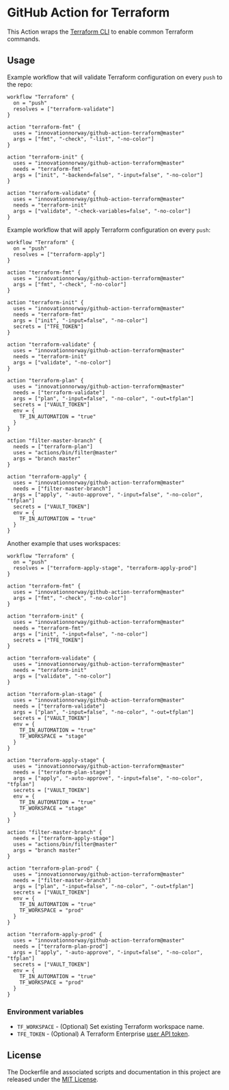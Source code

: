# GitHub Action for Terraform

This Action wraps the [Terraform CLI](https://www.terraform.io/docs/commands/index.html) to enable common Terraform commands.

## Usage

Example workflow that will validate Terraform configuration on every `push` to the repo:

```hcl
workflow "Terraform" {
  on = "push"
  resolves = ["terraform-validate"]
}

action "terraform-fmt" {
  uses = "innovationnorway/github-action-terraform@master"
  args = ["fmt", "-check", "-list", "-no-color"]
}

action "terraform-init" {
  uses = "innovationnorway/github-action-terraform@master"
  needs = "terraform-fmt"
  args = ["init", "-backend=false", "-input=false", "-no-color"]
}

action "terraform-validate" {
  uses = "innovationnorway/github-action-terraform@master"
  needs = "terraform-init"
  args = ["validate", "-check-variables=false", "-no-color"]
}
```

Example workflow that will apply Terraform configuration on every `push`:

```hcl
workflow "Terraform" {
  on = "push"
  resolves = ["terraform-apply"]
}

action "terraform-fmt" {
  uses = "innovationnorway/github-action-terraform@master"
  args = ["fmt", "-check", "-no-color"]
}

action "terraform-init" {
  uses = "innovationnorway/github-action-terraform@master"
  needs = "terraform-fmt"
  args = ["init", "-input=false", "-no-color"]
  secrets = ["TFE_TOKEN"]
}

action "terraform-validate" {
  uses = "innovationnorway/github-action-terraform@master"
  needs = "terraform-init"
  args = ["validate", "-no-color"]
}

action "terraform-plan" {
  uses = "innovationnorway/github-action-terraform@master"
  needs = ["terraform-validate"]
  args = ["plan", "-input=false", "-no-color", "-out=tfplan"]
  secrets = ["VAULT_TOKEN"]
  env = {
    TF_IN_AUTOMATION = "true"
  }
}

action "filter-master-branch" {
  needs = ["terraform-plan"]
  uses = "actions/bin/filter@master"
  args = "branch master"
}

action "terraform-apply" {
  uses = "innovationnorway/github-action-terraform@master"
  needs = ["filter-master-branch"]
  args = ["apply", "-auto-approve", "-input=false", "-no-color", "tfplan"]
  secrets = ["VAULT_TOKEN"]
  env = {
    TF_IN_AUTOMATION = "true"
  }
}
```

Another example that uses workspaces:

```hcl
workflow "Terraform" {
  on = "push"
  resolves = ["terraform-apply-stage", "terraform-apply-prod"]
}

action "terraform-fmt" {
  uses = "innovationnorway/github-action-terraform@master"
  args = ["fmt", "-check", "-no-color"]
}

action "terraform-init" {
  uses = "innovationnorway/github-action-terraform@master"
  needs = "terraform-fmt"
  args = ["init", "-input=false", "-no-color"]
  secrets = ["TFE_TOKEN"]
}

action "terraform-validate" {
  uses = "innovationnorway/github-action-terraform@master"
  needs = "terraform-init"
  args = ["validate", "-no-color"]
}

action "terraform-plan-stage" {
  uses = "innovationnorway/github-action-terraform@master"
  needs = ["terraform-validate"]
  args = ["plan", "-input=false", "-no-color", "-out=tfplan"]
  secrets = ["VAULT_TOKEN"]
  env = {
    TF_IN_AUTOMATION = "true"
    TF_WORKSPACE = "stage"
  }
}

action "terraform-apply-stage" {
  uses = "innovationnorway/github-action-terraform@master"
  needs = ["terraform-plan-stage"]
  args = ["apply", "-auto-approve", "-input=false", "-no-color", "tfplan"]
  secrets = ["VAULT_TOKEN"]
  env = {
    TF_IN_AUTOMATION = "true"
    TF_WORKSPACE = "stage"
  }
}

action "filter-master-branch" {
  needs = ["terraform-apply-stage"]
  uses = "actions/bin/filter@master"
  args = "branch master"
}

action "terraform-plan-prod" {
  uses = "innovationnorway/github-action-terraform@master"
  needs = ["filter-master-branch"]
  args = ["plan", "-input=false", "-no-color", "-out=tfplan"]
  secrets = ["VAULT_TOKEN"]
  env = {
    TF_IN_AUTOMATION = "true"
    TF_WORKSPACE = "prod"
  }
}

action "terraform-apply-prod" {
  uses = "innovationnorway/github-action-terraform@master"
  needs = ["terraform-plan-prod"]
  args = ["apply", "-auto-approve", "-input=false", "-no-color", "tfplan"]
  secrets = ["VAULT_TOKEN"]
  env = {
    TF_IN_AUTOMATION = "true"
    TF_WORKSPACE = "prod"
  }
}
```

### Environment variables

* `TF_WORKSPACE` - (Optional) Set existing Terraform workspace name.
* `TFE_TOKEN` - (Optional) A Terraform Enterprise [user API token](https://www.terraform.io/docs/enterprise/users-teams-organizations/users.html#api-tokens).

## License

The Dockerfile and associated scripts and documentation in this project are released under the [MIT License](LICENSE).
